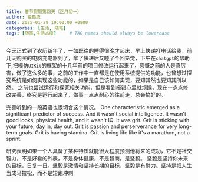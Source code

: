 ```yaml
---
title: 春节假期第四天（正月初一）
author: 独孤流
date: 2025-01-29 19:00:00 +0800
categories: [生活, 随笔]
tags: [随笔,生活态度]     # TAG names should always be lowercase
---
```


今天正式到了农历新年了，一如既往的睡得很晚才起床，早上快递打电话给我，前几天购买的电脑充电器到了，拿了快递后又睡了个回笼觉，下午在`chatgpt`的帮助下,把模仿`UIKit`的框架的十几年前的项目修改运行起来了，感慨之前的人是真厉害，做了这么多的事，之前的工作中一直都是在使用系统提供的功能，也曾想过探究系统是如何实现这些功能的，如果是自己该如何实现，要知其然也要知其所以然。
之前也尝试运行和探究相关功能，但是看到报错心里就烦躁，现在一点点修改完善，终究是运行起来了，做事一点点耐心的往前走，总会搞好的。

完善听到的一段英语也很切合这个情况。
One characteristic emerged as a significant predictor of success. And it wasn't social intelligence. It wasn't good looks, physical health, and it wasn't IQ. It was grit.
Grit is sticking with your future, day in, day out. Grit is passion and perserverance for very long-term goals. Grit is having stamina. Grit is living life like it's a marathon, not a sprint.

研究表明如果一个人具备了某种特质就能很大程度预测他将来的成功，它不是社交智力，不是好看的外表，不是身体健康，不是智商。是坚毅。
坚毅是坚持你未来的目标，日复一日。坚毅是激情和坚持长期的目标，坚毅是有耐力。坚持是把人生当成马拉松，而不是短跑冲刺